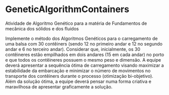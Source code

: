# GeneticAlgorithmContainers

Atividade de Algoritmo Genético para a matéria de Fundamentos de mecânica dos sólidos e dos fluidos

Implemente o método dos Algoritmos Genéticos para o carregamento de uma balsa com 30 contêiners (sendo 12 no primeiro andar e 12 no segundo andar e 6 no terceiro andar). Considerar que, inicialmente, os 30 contêineres estão empilhados em dois andares (15 em cada andar) no porto e que todos os contêineres possuem o mesmo peso e dimensão.  A equipe deverá apresentar a sequência ótima de carregamento visando maximizar a estabilidade da embarcação e minimizar o número de movimentos no transporte dos contêiners  durante o processo (otimização bi-objetivo). Além da solução ótima, a equipe deverá pensar numa forma criativa e maravilhosa de apresentar graficamente a solução.
